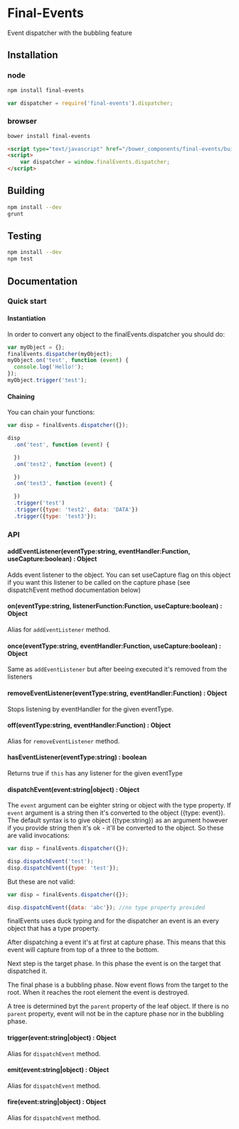Final-Events
===============

Event dispatcher with the bubbling feature

## Installation

### node

```bash
npm install final-events
```

```js
var dispatcher = require('final-events').dispatcher;
```

### browser

```bash
bower install final-events
```

```html
<script type="text/javascript" href="/bower_components/final-events/build/final-events.js"></script>
<script>
    var dispatcher = window.finalEvents.dispatcher;
</script>
```

## Building

```bash
npm install --dev
grunt
```

## Testing

```bash
npm install --dev
npm test
```

## Documentation

### Quick start

#### Instantiation

In order to convert any object to the finalEvents.dispatcher you should do:

```js
var myObject = {};
finalEvents.dispatcher(myObject);
myObject.on('test', function (event) {
  console.log('Hello!');
});
myObject.trigger('test');
```

#### Chaining

You can chain your functions:

```js
var disp = finalEvents.dispatcher({});

disp
  .on('test', function (event) {

  })
  .on('test2', function (event) {

  })
  .on('test3', function (event) {

  })
  .trigger('test')
  .trigger({type: 'test2', data: 'DATA'})
  .trigger({type: 'test3'});
```

### API

#### addEventListener(eventType:string, eventHandler:Function, useCapture:boolean) : Object

Adds event listener to the object.
You can set useCapture flag on this object if you want this listener to be called on the capture phase
(see dispatchEvent method documentation below)

#### on(eventType:string, listenerFunction:Function, useCapture:boolean) : Object

Alias for `addEventListener` method.

#### once(eventType:string, eventHandler:Function, useCapture:boolean) : Object

Same as `addEventListener` but after beeing executed it's removed from the listeners

#### removeEventListener(eventType:string, eventHandler:Function) : Object

Stops listening by eventHandler for the given eventType.

#### off(eventType:string, eventHandler:Function) : Object

Alias for `removeEventListener` method.

#### hasEventListener(eventType:string) : boolean

Returns true if `this` has any listener for the given eventType

#### dispatchEvent(event:string|object) : Object

The `event` argument can be eighter string or object with the type property.
If `event` argument is a string then it's converted to the object ({type: event}).
The default syntax is to give object ({type:string}) as an argument however if you provide string
then it's ok - it'll be converted to the object. So these are valid invocations:

```js
var disp = finalEvents.dispatcher({});

disp.dispatchEvent('test');
disp.dispatchEvent({type: 'test'});
```

But these are not valid:

```js
var disp = finalEvents.dispatcher({});

disp.dispatchEvent({data: 'abc'}); //no type property provided
```

finalEvents uses duck typing and for the dispatcher an event is an every object that has a type property.

After dispatching a event it's at first at capture phase. This means that this event will capture from top of a three to the bottom.

Next step is the target phase. In this phase the event is on the target that dispatched it.

The final phase is a bubbling phase. Now event flows from the target to the root. When it reaches the root element the event is destroyed.

A tree is determined byt the `parent` property of the leaf object. If there is no `parent` property, event will not be in the capture phase nor in the bubbling phase.

#### trigger(event:string|object) : Object

Alias for `dispatchEvent` method.

#### emit(event:string|object) : Object

Alias for `dispatchEvent` method.

#### fire(event:string|object) : Object

Alias for `dispatchEvent` method.
